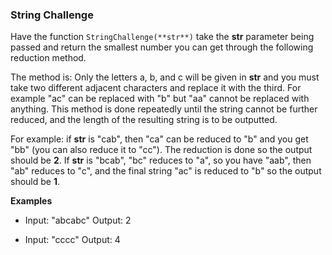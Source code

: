 ### **String Challenge**

Have the function `StringChallenge(**str**)` take the **str** parameter being passed and return the smallest number you can get through the following reduction method. 

The method is: Only the letters a, b, and c will be given in **str** and you must take two different adjacent characters and replace it with the third. For example "ac" can be replaced with "b" but "aa" cannot be replaced with anything. This method is done repeatedly until the string cannot be further reduced, and the length of the resulting string is to be outputted.

For example: if **str** is "cab", then "ca" can be reduced to "b" and you get "bb" (you can also reduce it to "cc"). The reduction is done so the output should be **2**. If **str** is "bcab", "bc" reduces to "a", so you have "aab", then "ab" reduces to "c", and the final string "ac" is reduced to "b" so the output should be **1**.

**Examples**

- Input: "abcabc" Output: 2

- Input: "cccc" Output: 4